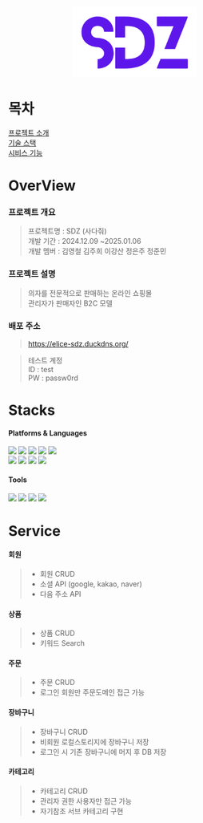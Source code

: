 <div align="center">
<img src="./readme/logo.png" alt="사다줘로고" width="250px">
</div>

# 목차
[프로젝트 소개](#OverView) <br>
[기술 스택](#Stacks) <br>
[시비스 기능](#service) <br>

# OverView
### 프로젝트 개요
> 프로젝트명 : SDZ (사다줘) <br>
개발 기간 : 2024.12.09 ~2025.01.06 <br>
개발 멤버 : 김영철 김주희 이강산 정은주 정준민

### 프로젝트 설명
>의자를 전문적으로 판매하는 온라인 쇼핑몰 <br>
관리자가 판매자인 B2C 모델

### 배포 주소
>https://elice-sdz.duckdns.org/ <br>

>테스트 계정 <br>
ID : test <br>
PW : passw0rd

# Stacks
#### Platforms & Languages
<img src="https://img.shields.io/badge/Spring-6DB33F?style=flat&logo=Spring&logoColor=white" />
<img src="https://img.shields.io/badge/SpringSecurity-6DB33F?style=flat&logo=springsecurity&logoColor=white" />
<img src="https://img.shields.io/badge/Swagger-85EA2D?style=flat&logo=swagger&logoColor=white" />
<img src="https://img.shields.io/badge/JWT-000000?style=flat&logo=jsonwebtokens&logoColor=white" />
<img src="https://img.shields.io/badge/MySQL-4479A1?style=flat&logo=mysql&logoColor=white" /> <br>

<img src="https://img.shields.io/badge/JavaScript-F7DF1E?style=flat&logo=javascript&logoColor=white" />
<img src="https://img.shields.io/badge/React-61DAFB?style=flat&logo=react&logoColor=white" />
<img src="https://img.shields.io/badge/ChakraUI-319795?style=flat&logo=chakraui&logoColor=white" />
<img src="https://img.shields.io/badge/Zustand-000000?style=flat&logo=Zustand&logoColor=white" /> <br>

#### Tools
<img src="https://img.shields.io/badge/intellij IDE-000000?style=flat&logo=intellijidea&logoColor=white" />
<img src="https://img.shields.io/badge/Nginx-009639?style=flat&logo=nginx&logoColor=white" />
<img src="https://img.shields.io/badge/GitLab-FC6D26?style=flat&logo=gitlab&logoColor=white" />
<img src="https://img.shields.io/badge/Discord-5865F2?style=flat&logo=discord&logoColor=white" />

# Service
#### 회원
>  - 회원 CRUD
>  - 소셜 API (google, kakao, naver)
>  - 다음 주소 API
#### 상품
>  - 상품 CRUD
>  - 키워드 Search
#### 주문
>  - 주문 CRUD
>  - 로그인 회원만 주문도메인 접근 가능
#### 장바구니
>  - 장바구니 CRUD
>  - 비회원 로컬스토리지에 장바구니 저장
>  - 로그인 시 기존 장바구니에 머지 후 DB 저장
#### 카테고리
>  - 카테고리 CRUD
>  - 관리자 권한 사용자만 접근 가능
>  - 자기참조 서브 카테고리 구현

 
